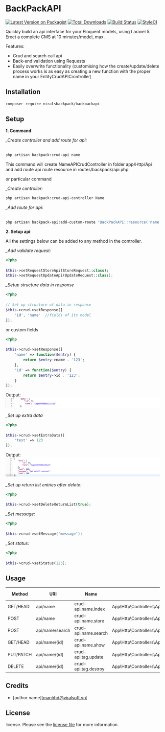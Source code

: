 # BackPackAPI

[![Latest Version on Packagist][ico-version]][link-packagist]
[![Total Downloads][ico-downloads]][link-downloads]
[![Build Status][ico-travis]][link-travis]
[![StyleCI][ico-styleci]][link-styleci]

Quickly build an api interface for your Eloquent models, using Laravel 5. Erect a complete CMS at 10 minutes/model, max. 

Features:
- Crud and search call api
- Back-end validation using Requests
- Easily overwrite functionality (customising how the create/update/delete process works is as easy as creating a new function with the proper name in your EntityCrudAPICrontroller)
## Installation

``` bash
composer require viralsbackpack/backpackapi
```

## Setup

**1. Command**

*_Create controller and add route for api:*

```bash

php artisan backpack:crud-api name

```
This command will create NameAPICrudController in folder app/Http/Api and add route api route resource in routes/backpack/api.php

or particular command

*_Create controller:* 

```bash
php artisan backpack:crud-api-controller Name

```

*_Add route for api:*

```bash

php artisan backpack-api:add-custom-route "BackPackAPI::resource('name', 'NameCrudAPIController');"

```

**2. Setup api**

All the settings below can be added to any method in the controller.

*_Add validate request:*
```php
<?php

$this->setRequestStoreApi(StoreRequest::class);
$this->setRequestUpdateApi(UpdateRequest::class);

```

*_Setup structure data in response*
```php
<?php

// Set up structure of data in response
$this->crud->setResponse([
    'id', 'name'  //fields of its model
]);
```
or custom fields
```php
<?php

$this->crud->setResponse([
    'name' => function($entry) {
        return $entry->name . '123';
    },
    'id' => function($entry) {
        return $entry->id . '123';
    }
]);

```
Output:
![alt text](https://raw.githubusercontent.com/viralsoft/virals.package.api_on_backpack/master/structure_data.png)

*_Set up extra data*
```php
<?php

$this->crud->setExtraData([
    'test' => 123
]);

```
Output:
![alt text](https://raw.githubusercontent.com/viralsoft/virals.package.api_on_backpack/master/extra_data.png)

*_Set up return list entries after delete:*
```php
<?php

$this->crud->setDeleteReturnList(true);

```
*_Set message:*
```php
<?php

$this->crud->setMessage('message');

```
*_Set status:*
```php
<?php

$this->crud->setStatus(123);

```

## Usage
| Method    | URI             | Name               | Action                                                | Parameter obligatory  |Form data obligatory    |
| --------- | --------------- |------------------- |------------------------------------------------------ |--------------------   |------------------------|
| GET/HEAD  | api/name        |crud-api.name.index | App\Http\Controllers\Api\NameCrudAPIController@index  |                       |                        |
| POST      | api/name        |crud-api.name.store | App\Http\Controllers\Api\NameCrudAPIController@store  |                       |                        |
| POST      | api/name/search |crud-api.name.search| App\Http\Controllers\Api\TagCrudAPIController@search  | search[value]         |                        |
| GET/HEAD  | api/name/{id}    |crud-api.name.show  | App\Http\Controllers\Api\NameCrudAPIController@show   | id                    |                        |
| PUT/PATCH | api/name/{id}    |crud-api.tag.update | App\Http\Controllers\Api\NameCrudAPIController@update | id                    | _method = PUT ; id     |                    
| DELETE    | api/name/{id}    |crud-api.tag.destroy| App\Http\Controllers\Api\NameCrudAPIController@destroy| id                    | _method = DELETE       |

## Credits

- [author name][manhhd@viralsoft.vn]

## License

license. Please see the [license file](license.md) for more information.

[ico-version]: https://img.shields.io/packagist/v/viralsbackpack/backpackapi.svg?style=flat-square
[ico-downloads]: https://img.shields.io/packagist/dt/viralsbackpack/backpackapi.svg?style=flat-square
[ico-travis]: https://img.shields.io/travis/viralsbackpack/backpackapi/master.svg?style=flat-square
[ico-styleci]: https://styleci.io/repos/12345678/shield

[link-packagist]: https://packagist.org/packages/viralsbackpack/backpackapi
[link-downloads]: https://packagist.org/packages/viralsbackpack/backpackapi
[link-travis]: https://travis-ci.org/viralsbackpack/backpackapi
[link-styleci]: https://styleci.io/repos/12345678
[link-author]: https://github.com/viralsbackpack
[link-contributors]: ../../contributors
